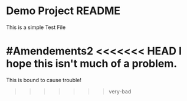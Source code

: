 # Demo Project README

This is a simple Test File

#Amendements2
<<<<<<< HEAD
I hope this isn't much of a problem.
=======
This is bound to cause trouble!
>>>>>>> very-bad
